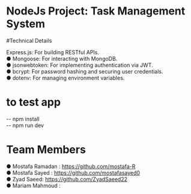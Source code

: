 # NodeJs Project: Task Management System

#Technical Details

Express.js: For building RESTful APIs.                                                                                                                    
● Mongoose: For interacting with MongoDB.                                                                                                           
● jsonwebtoken: For implementing authentication via JWT.                                                                                    
● bcrypt: For password hashing and securing user credentials.                                                                                        
● dotenv: For managing environment variables.                                                                                                          

# to test app

-- npm install                                                                                                                                   
-- npm run dev                                                                                                                                    

# Team Members

● Mostafa Ramadan : https://github.com/mostafa-R                                                                                                                                                       
● Mostafa Sayed : https://github.com/mostafasayed0                                                                                                                                                      
● Zyad Saeed: https://github.com/ZyadSaeed22                                                                                                                     
● Mariam Mahmoud : 
